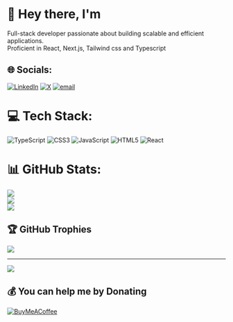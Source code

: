 # 👋 Hey there, I'm
Full-stack developer passionate about building scalable and efficient applications. <br>Proficient in React, Next.js, Tailwind css and Typescript


## 🌐 Socials:
[![LinkedIn](https://img.shields.io/badge/LinkedIn-%230077B5.svg?logo=linkedin&logoColor=white)](https://linkedin.com/in/yusuf-sayyed-1b7aa6206/) [![X](https://img.shields.io/badge/X-black.svg?logo=X&logoColor=white)](https://x.com/Str_DegenJ) [![email](https://img.shields.io/badge/Email-D14836?logo=gmail&logoColor=white)](mailto:sayyedyusuf78210@gmail.com) 

# 💻 Tech Stack:
![TypeScript](https://img.shields.io/badge/typescript-%23007ACC.svg?style=for-the-badge&logo=typescript&logoColor=white) ![CSS3](https://img.shields.io/badge/css3-%231572B6.svg?style=for-the-badge&logo=css3&logoColor=white) ![JavaScript](https://img.shields.io/badge/javascript-%23323330.svg?style=for-the-badge&logo=javascript&logoColor=%23F7DF1E) ![HTML5](https://img.shields.io/badge/python-%23E34F26.svg?style=for-the-badge&logo=python5&logoColor=white) ![React](https://img.shields.io/badge/react-%2320232a.svg?style=for-the-badge&logo=react&logoColor=%2361DAFB)
# 📊 GitHub Stats:
![](https://github-readme-stats.vercel.app/api?username=Yusuf-Sayyed&theme=codeSTACKr&hide_border=false&include_all_commits=false&count_private=true)<br/>
![](https://github-readme-streak-stats.herokuapp.com/?user=Yusuf-Sayyed&theme=codeSTACKr&hide_border=false)<br/>
![](https://github-readme-stats.vercel.app/api/top-langs/?username=Yusuf-Sayyed&theme=codeSTACKr&hide_border=false&include_all_commits=false&count_private=true&layout=compact)

## 🏆 GitHub Trophies
![](https://github-profile-trophy.vercel.app/?username=Yusuf-Sayyed&theme=default&no-frame=true&no-bg=true&margin-w=4)

---
[![](https://visitcount.itsvg.in/api?id=Yusuf-Sayyed&icon=0&color=0)](https://visitcount.itsvg.in)

  ## 💰 You can help me by Donating
  [![BuyMeACoffee](https://img.shields.io/badge/Buy%20Me%20a%20Coffee-ffdd00?style=for-the-badge&logo=buy-me-a-coffee&logoColor=black)](https://buymeacoffee.com/https://buymeacoffee.com/yusufsayyed) 

  
<!-- Proudly created with GPRM ( https://gprm.itsvg.in ) -->
